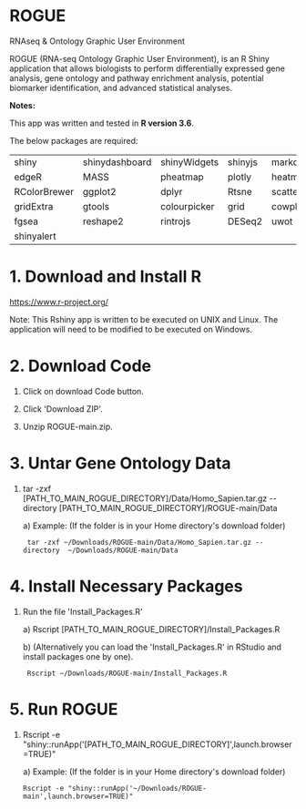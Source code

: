 # ROGUE
RNAseq &amp; Ontology Graphic User Environment

ROGUE (RNA-seq Ontology Graphic User Environment), is an R Shiny application that allows biologists to perform differentially expressed gene analysis, gene ontology and pathway enrichment analysis, potential biomarker identification, and advanced statistical analyses. 

**Notes:**

This app was written and tested in **R version 3.6**.

The below packages are required:

|          |              |            |       |        |
|----------|--------------|------------|-------|--------|
|shiny     |shinydashboard|shinyWidgets|shinyjs|markdown|
| edgeR |MASS|pheatmap|plotly|heatmaply|
| RColorBrewer|ggplot2|dplyr|Rtsne|scatterplot3d|
|gridExtra|gtools|colourpicker|grid|cowplot|
|fgsea  |reshape2|rintrojs|DESeq2|uwot|
|shinyalert|||||





# 1. Download and Install R
https://www.r-project.org/

Note: This Rshiny app is written to be executed on UNIX and Linux. The application will need to be modified to be executed on Windows.

# 2. Download Code
1. Click on download Code button.

2. Click 'Download ZIP'.

3. Unzip ROGUE-main.zip.

# 3. Untar Gene Ontology Data
1. tar -zxf [PATH_TO_MAIN_ROGUE_DIRECTORY]/Data/Homo_Sapien.tar.gz --directory [PATH_TO_MAIN_ROGUE_DIRECTORY]/ROGUE-main/Data

	a) Example: (If the folder is in your Home directory's download folder)

		tar -zxf ~/Downloads/ROGUE-main/Data/Homo_Sapien.tar.gz --directory  ~/Downloads/ROGUE-main/Data


# 4. Install Necessary Packages

1. Run the file 'Install_Packages.R'

	a) Rscript [PATH_TO_MAIN_ROGUE_DIRECTORY]/Install_Packages.R

	b) (Alternatively you can load the 'Install_Packages.R' in RStudio and install packages one by one).
	
		Rscript ~/Downloads/ROGUE-main/Install_Packages.R

# 5. Run ROGUE
1.	Rscript -e "shiny::runApp('[PATH_TO_MAIN_ROGUE_DIRECTORY]',launch.browser=TRUE)"

	a)	Example: (If the folder is in your Home directory's download folder)
	
		Rscript -e "shiny::runApp('~/Downloads/ROGUE-main',launch.browser=TRUE)"
